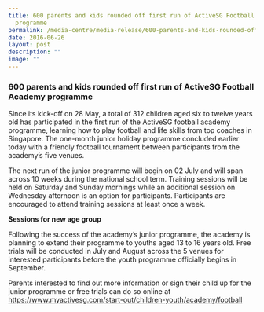 ```yaml
---
title: 600 parents and kids rounded off first run of ActiveSG Football Academy
  programme
permalink: /media-centre/media-release/600-parents-and-kids-rounded-off-first-run-of-activesg-football-academy/
date: 2016-06-26
layout: post
description: ""
image: ""
---
```

### **600 parents and kids rounded off first run of ActiveSG Football Academy programme**
Since its kick-off on 28 May, a total of 312 children aged six to twelve years old has participated in the first run of the ActiveSG football academy programme, learning how to play football and life skills from top coaches in Singapore. The one-month junior holiday programme concluded earlier today with a friendly football tournament between participants from the academy’s five venues.  

The next run of the junior programme will begin on 02 July and will span across 10 weeks during the national school term. Training sessions will be held on Saturday and Sunday mornings while an additional session on Wednesday afternoon is an option for participants. Participants are encouraged to attend training sessions at least once a week.

**Sessions for new age group**  

Following the success of the academy’s junior programme, the academy is planning to extend their programme to youths aged 13 to 16 years old. Free trials will be conducted in July and August across the 5 venues for interested participants before the youth programme officially begins in September.  
  
Parents interested to find out more information or sign their child up for the junior programme or free trials can do so online at https://www.myactivesg.com/start-out/children-youth/academy/football